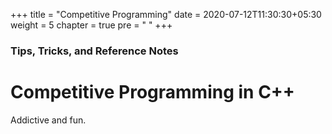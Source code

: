 +++
title = "Competitive Programming"
date = 2020-07-12T11:30:30+05:30
weight = 5
chapter = true
pre = "<i class='devicon-devicon-plain'></i> "
+++

### Tips, Tricks, and Reference Notes

# Competitive Programming in C++

Addictive and fun.

 